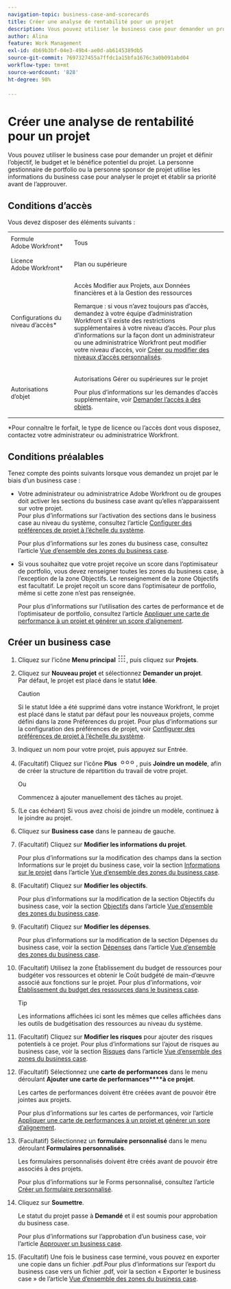 ```yaml
---
navigation-topic: business-case-and-scorecards
title: Créer une analyse de rentabilité pour un projet
description: Vous pouvez utiliser le business case pour demander un projet et définir l’objectif, le budget et le bénéfice potentiel du projet. La personne gestionnaire de portfolio ou la personne sponsor de projet utilise les informations du business case pour analyser le projet et établir sa priorité avant de l’approuver.
author: Alina
feature: Work Management
exl-id: db69b3bf-04e3-49b4-ae0d-ab6145389db5
source-git-commit: 7697327455a7ffdc1a15bfa1676c3a0b091abd04
workflow-type: tm+mt
source-wordcount: '828'
ht-degree: 98%

---
```


# Créer une analyse de rentabilité pour un projet

Vous pouvez utiliser le business case pour demander un projet et définir l’objectif, le budget et le bénéfice potentiel du projet. La personne gestionnaire de portfolio ou la personne sponsor de projet utilise les informations du business case pour analyser le projet et établir sa priorité avant de l’approuver.

## Conditions d’accès

Vous devez disposer des éléments suivants :

<table style="table-layout:auto"> 
 <col> 
 <col> 
 <tbody> 
  <tr> 
   <td role="rowheader">Formule Adobe Workfront*</td> 
   <td> <p>Tous </p> </td> 
  </tr> 
  <tr> 
   <td role="rowheader">Licence Adobe Workfront*</td> 
   <td> <p>Plan ou supérieure</p> </td> 
  </tr> 
  <tr> 
   <td role="rowheader">Configurations du niveau d’accès*</td> 
   <td> <p>Accès Modifier aux Projets, aux Données financières et à la Gestion des ressources</p> <p>Remarque : si vous n’avez toujours pas d’accès, demandez à votre équipe d’administration Workfront s’il existe des restrictions supplémentaires à votre niveau d’accès. Pour plus d’informations sur la façon dont un administrateur ou une administratrice Workfront peut modifier votre niveau d’accès, voir <a href="../../../administration-and-setup/add-users/configure-and-grant-access/create-modify-access-levels.md" class="MCXref xref">Créer ou modifier des niveaux d’accès personnalisés</a>.</p> </td> 
  </tr> 
  <tr> 
   <td role="rowheader">Autorisations d’objet</td> 
   <td> <p>Autorisations Gérer ou supérieures sur le projet</p> <p>Pour plus d’informations sur les demandes d’accès supplémentaire, voir <a href="../../../workfront-basics/grant-and-request-access-to-objects/request-access.md" class="MCXref xref">Demander l’accès à des objets</a>.</p> </td> 
  </tr> 
 </tbody> 
</table>

&#42;Pour connaître le forfait, le type de licence ou l’accès dont vous disposez, contactez votre administrateur ou administratrice Workfront.

## Conditions préalables

Tenez compte des points suivants lorsque vous demandez un projet par le biais d’un business case :

* Votre administrateur ou administratrice Adobe Workfront ou de groupes doit activer les sections du business case avant qu’elles n’apparaissent sur votre projet.\
  Pour plus d’informations sur l’activation des sections dans le business case au niveau du système, consultez l’article [Configurer des préférences de projet à l’échelle du système](../../../administration-and-setup/set-up-workfront/configure-system-defaults/set-project-preferences.md).

  Pour plus d’informations sur les zones du business case, consultez l’article [Vue d’ensemble des zones du business case](../../../manage-work/projects/define-a-business-case/areas-of-business-case.md).

* Si vous souhaitez que votre projet reçoive un score dans l’optimisateur de portfolio, vous devez renseigner toutes les zones du business case, à l’exception de la zone Objectifs. Le renseignement de la zone Objectifs est facultatif. Le projet reçoit un score dans l’optimisateur de portfolio, même si cette zone n’est pas renseignée.

  Pour plus d’informations sur l’utilisation des cartes de performance et de l’optimisateur de portfolio, consultez l’article [Appliquer une carte de performance à un projet et générer un score d’alignement](../../../manage-work/projects/define-a-business-case/apply-scorecard-to-project-to-generate-alignment-score.md).

## Créer un business case

1. Cliquez sur l’icône **Menu principal** ![](assets/main-menu-icon.png), puis cliquez sur **Projets**.
1. Cliquez sur **Nouveau projet** et sélectionnez **Demander un projet**.\
   Par défaut, le projet est placé dans le statut **Idée**.

   >[!CAUTION]
   >
   >Si le statut Idée a été supprimé dans votre instance Workfront, le projet est placé dans le statut par défaut pour les nouveaux projets, comme défini dans la zone Préférences du projet. Pour plus d’informations sur la configuration des préférences de projet, voir [Configurer des préférences de projet à l’échelle du système](../../../administration-and-setup/set-up-workfront/configure-system-defaults/set-project-preferences.md).

1. Indiquez un nom pour votre projet, puis appuyez sur Entrée.
1. (Facultatif) Cliquez sur l’icône **Plus** ![](assets/qs-more-icon-on-an-object.png), puis **Joindre un modèle**, afin de créer la structure de répartition du travail de votre projet.

   Ou

   Commencez à ajouter manuellement des tâches au projet.

1. (Le cas échéant) Si vous avez choisi de joindre un modèle, continuez à le joindre au projet.
1. Cliquez sur **Business case** dans le panneau de gauche.
1. (Facultatif) Cliquez sur **Modifier les informations du projet**.

   Pour plus d’informations sur la modification des champs dans la section Informations sur le projet du business case, voir la section [Informations sur le projet](../../../manage-work/projects/define-a-business-case/areas-of-business-case.md#project-info) dans l’article [Vue d’ensemble des zones du business case](../../../manage-work/projects/define-a-business-case/areas-of-business-case.md).

1. (Facultatif) Cliquez sur **Modifier les objectifs**.

   Pour plus d’informations sur la modification de la section Objectifs du business case, voir la section [Objectifs](../../../manage-work/projects/define-a-business-case/areas-of-business-case.md#goals) dans l’article [Vue d’ensemble des zones du business case](../../../manage-work/projects/define-a-business-case/areas-of-business-case.md).

1. (Facultatif) Cliquez sur **Modifier les dépenses**.

   Pour plus d’informations sur la modification de la section Dépenses du business case, voir la section [Dépenses](../../../manage-work/projects/define-a-business-case/areas-of-business-case.md#expenses) dans l’article [Vue d’ensemble des zones du business case](../../../manage-work/projects/define-a-business-case/areas-of-business-case.md).

1. (Facultatif) Utilisez la zone Établissement du budget de ressources pour budgéter vos ressources et obtenir le Coût budgété de main-d’œuvre associé aux fonctions sur le projet. Pour plus d’informations, voir [Établissement du budget des ressources dans le business case](../../../manage-work/projects/define-a-business-case/budget-resources-in-business-case.md).

   >[!TIP]
   >
   >Les informations affichées ici sont les mêmes que celles affichées dans les outils de budgétisation des ressources au niveau du système.

1. (Facultatif) Cliquez sur **Modifier les risques** pour ajouter des risques potentiels à ce projet. Pour plus d’informations sur l’ajout de risques au business case, voir la section [Risques](../../../manage-work/projects/define-a-business-case/areas-of-business-case.md#risks) dans l’article [Vue d’ensemble des zones du business case](../../../manage-work/projects/define-a-business-case/areas-of-business-case.md).
1. (Facultatif) Sélectionnez une **carte de performances** dans le menu déroulant **Ajouter une carte de performances****à ce projet**.

   Les cartes de performances doivent être créées avant de pouvoir être jointes aux projets.

   Pour plus d’informations sur les cartes de performances, voir l’article [Appliquer une carte de performances à un projet et générer un sore d’alignement](../../../manage-work/projects/define-a-business-case/apply-scorecard-to-project-to-generate-alignment-score.md).

1. (Facultatif) Sélectionnez un **formulaire personnalisé** dans le menu déroulant **Formulaires personnalisés**.

   Les formulaires personnalisés doivent être créés avant de pouvoir être associés à des projets.

   Pour plus d’informations sur le Forms personnalisé, consultez l’article [Créer un formulaire personnalisé](/help/quicksilver/administration-and-setup/customize-workfront/create-manage-custom-forms/form-designer/design-a-form/design-a-form.md).

1. Cliquez sur **Soumettre**.

   Le statut du projet passe à **Demandé** et il est soumis pour approbation du business case.

   Pour plus d’informations sur l’approbation d’un business case, voir l’article [Approuver un business case](../../../manage-work/projects/define-a-business-case/approve-business-case.md).

1. (Facultatif) Une fois le business case terminé, vous pouvez en exporter une copie dans un fichier .pdf.Pour plus d’informations sur l’export du business case vers un fichier .pdf, voir la section « Exporter le business case » de l’article [Vue d’ensemble des zones du business case](../../../manage-work/projects/define-a-business-case/areas-of-business-case.md).
